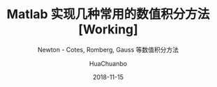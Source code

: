 ---
layout:     post
title:      Matlab 实现几种常用的数值积分方法 [Working]
subtitle:  Newton - Cotes, Romberg, Gauss 等数值积分方法
date:       2018-11-15
author:     HuaChuanbo
header-img: img/bg_img/mcm.jpg
catalog: true
tags:
    - Matlab
    - Numerical Analysis
---